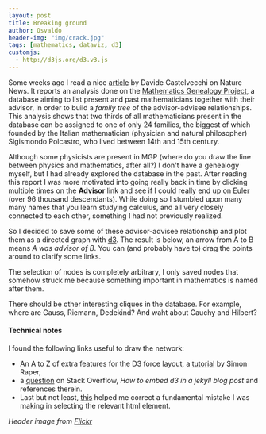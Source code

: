 ```yaml
---
layout: post
title: Breaking ground
author: Osvaldo
header-img: "img/crack.jpg"
tags: [mathematics, dataviz, d3]
customjs:
  - http://d3js.org/d3.v3.js
---
```



Some weeks ago I read a nice [article](http://www.nature.com/news/majority-of-mathematicians-hail-from-just-24-scientific-families-1.20491)
by Davide Castelvecchi on Nature News. It reports an analysis done on the
[Mathematics Genealogy Project](http://genealogy.math.ndsu.nodak.edu/), a database
aiming to list present and past mathematicians together with their advisor, in
order to build a _family tree_ of the advisor-advisee relationships. This
analysis shows that two thirds of all mathematicians present in the database can
be assigned to one of only 24 families, the biggest of which founded by the
Italian mathematician (physician and natural philosopher)
Sigismondo Polcastro, who lived between 14th and 15th century.

Although some physicists are present in MGP (where do you draw the line between
physics and mathematics, after all?) I don't have a genealogy myself, but
I had already explored the database in the past. After reading this report I
was more motivated into going really back in time by clicking multiple times on the
**Advisor** link and see if I could really end up on
[Euler](https://genealogy.math.ndsu.nodak.edu/id.php?id=38586) (over 96 thousand
descendants). While doing so I stumbled upon many many names that you learn
studying calculus, and all very closely connected to each other, something I
had not previously realized.

So I decided to save some of these advisor-advisee relationship and plot them
as a directed graph with [d3](https://d3js.org). The result is below,
an arrow from A to B means _A was advisor of B_.
You can (and probably have to) drag the points around to clarify some links.

<div id="d3graph"></div>

<style>

.box {
  font: 10px sans-serif;
}

.node {
    fill: #657b83;
    opacity: 0.4;
}
.node text {
    fill: #000;
    pointer-events: none;
    font: 13px sans-serif;
}
.link {
    stroke: #657b83;
    stroke-opacity: .7;
}
</style>

<script>
var links = [
    {source: "Marin Mersenne", target: "Blaise Pascal"},
    {source: "Marin Mersenne", target: "Frans van Schooten, Jr."},
    {source: "Frans van Schooten, Jr.", target: "Christiaan Huygens"},
//    {source: "Frans van Schooten, Jr.", target: "Johan de Witt"},
    {source: "Christiaan Huygens", target: "Gottfried W. Leibniz"},
    {source: "Gottfried W. Leibniz", target: "Nicolas Malebranche"},
    {source: "Nicolas Malebranche", target: "Jakob Bernoulli"},
    {source: "Jakob Bernoulli", target: "Nikolaus (I) Bernoulli"},
    {source: "Jakob Bernoulli", target: "Johann Bernoulli"},
    {source: "Johann Bernoulli", target: "Daniel Bernoulli"},
    {source: "Johann Bernoulli", target: "Leonhard Euler"},
    {source: "Leonhard Euler", target: "Joseph-Louis Lagrange"},
    {source: "Giovanni B. Beccaria", target: "Joseph-Louis Lagrange"},
    {source: "Joseph-Louis Lagrange", target: "Jean-Baptiste Fourier"},
    {source: "Joseph-Louis Lagrange", target: "Simeon D. Poisson"},
    {source: "Pierre-Simon Laplace", target: "Simeon D. Poisson"},
    {source: "Jean-Baptiste Fourier", target: "Gustav Dirichlet"},
    {source: "Simeon D. Poisson", target: "Gustav Dirichlet"},
    {source: "Simeon D. Poisson", target: "Joseph Liouville"},
    {source: "Jean-Baptiste Fourier", target: "Giovanni A. A. Plana"},
    {source: "Joseph-Louis Lagrange", target: "Giovanni A. A. Plana"},
    {source: "Gustav Dirichlet", target: "August Kramer"},
    {source: "Gustav Dirichlet", target: "Leopold Kronecker"},
    {source: "Gustav Dirichlet", target: "Rudolf Lipschitz"},
    {source: "Rudolf Lipschitz", target: "C. Felix Klein"}
];

var nodes = {};

// Compute the distinct nodes from the links.
links.forEach(function(link) {
  link.source = nodes[link.source] || (nodes[link.source] = {name: link.source});
  link.target = nodes[link.target] || (nodes[link.target] = {name: link.target});
});

var width = 740,
    height = 800;

var force = d3.layout.force()
    .nodes(d3.values(nodes))
    .links(links)
    .size([width, height])
    .linkDistance(55)
    .charge(-900)
    .start();

//var svg = d3.select("body")
var svg = d3.select("#d3graph")
		.append("svg")
    .attr("class", "box")
    .attr("width", width)
    .attr("height", height);

//Create all the line svgs but without locations yet
var link = svg.selectAll(".link")
    .data(force.links())
    .enter().append("line")
    .attr("class", "link")
    .style("marker-end",  "url(#advisor)"); //Added


var node = svg.selectAll(".node")
    .data(force.nodes())
    .enter().append("g")
    .attr("class", "node")
    .call(force.drag);

node.append("circle")
    .attr("r", 4)

node.append("text")
      .attr("dx", 8)
      .attr("dy", ".85em")
      .text(function(d) { return d.name });

force.on("tick", function () {

    link.attr("x1", function (d) {
        return d.source.x;
    })
        .attr("y1", function (d) {
        return d.source.y;
    })
        .attr("x2", function (d) {
        return d.target.x;
    })
        .attr("y2", function (d) {
        return d.target.y;
    });

    d3.selectAll("circle").attr("cx", function (d) {
        return d.x;
    })
        .attr("cy", function (d) {
        return d.y;
    });

    d3.selectAll("text").attr("x", function (d) {
        return d.x;
    })
        .attr("y", function (d) {
        return d.y;
    });

});

// this defines the marker-end programmatically
svg.append("defs").selectAll("marker")
    .data(["advisor"])
  .enter().append("marker")
    .attr("id", function(d) { return d; })
    .attr("viewBox", "0 -1 2 2")
    .attr("refX", 2)
    .attr("refY", 0)
    .attr("markerWidth", 6)
    .attr("markerHeight", 6)
    .attr("orient", "auto")
  .append("path")
    .attr("d", "M0,-1 L2,0 L0,1 z")
    //.style("stroke", "#f00")
    .style("fill", "#268bd2")
    .style("opacity", "1.0");
</script>

The selection of nodes is completely arbitrary, I only saved nodes that
somehow struck me because something important in mathematics is named after
them.

There should be other interesting cliques in the database. For example, where
are Gauss, Riemann, Dedekind? And waht about Cauchy and Hilbert?

#### Technical notes

I found the following links useful to draw the network:

- An A to Z of extra features for the D3 force layout, a
  [tutorial](http://www.coppelia.io/2014/07/an-a-to-z-of-extra-features-for-the-d3-force-layout/)
  by Simon Raper,
- a [question](http://stackoverflow.com/questions/22651346/how-to-embed-a-d3-js-example-to-the-jekyll-blog-post)
  on Stack Overflow, _How to embed d3 in a jekyll blog post_ and references therein.
- Last but not least, [this](http://stackoverflow.com/questions/13865606/append-svg-canvas-to-element-other-than-body-using-d3) helped me correct a fundamental mistake I was making in
  selecting the relevant html element.

_Header image from [Flickr](https://flic.kr/p/xZjJW)_
